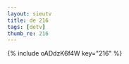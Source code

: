 ```yaml
--- 
layout: sieutv
title: de 216
tags: [detv]
thumb_re: 216
---
```

{% include oADdzK6f4W key="216" %} 
